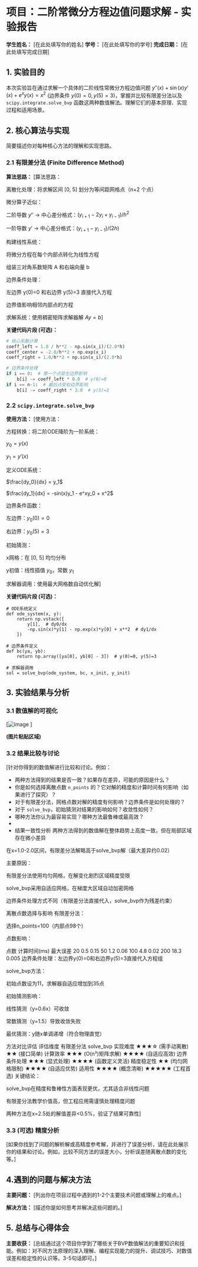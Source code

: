 # 项目：二阶常微分方程边值问题求解 - 实验报告

**学生姓名：** [在此处填写你的姓名]
**学号：** [在此处填写你的学号]
**完成日期：** [在此处填写完成日期]

## 1. 实验目的

本次实验旨在通过求解一个具体的二阶线性常微分方程边值问题 $y''(x) + \sin(x) y'(x) + e^x y(x) = x^2$ (边界条件 $y(0)=0, y(5)=3$)，掌握并比较有限差分法以及 `scipy.integrate.solve_bvp` 函数这两种数值解法。理解它们的基本原理、实现过程和适用场景。

## 2. 核心算法与实现

简要描述你对每种核心方法的理解和实现思路。

### 2.1 有限差分法 (Finite Difference Method)

**算法思路：**
[算法思路：

离散化处理：将求解区间 [0, 5] 划分为等间距网格点（n+2 个点）

微分算子近似：

二阶导数 $y''$ → 中心差分格式：$(y_{i+1} - 2y_i + y_{i-1})/h^2$

一阶导数 $y'$ → 中心差分格式：$(y_{i+1} - y_{i-1})/(2h)$

构建线性系统：

将微分方程在每个内部点转化为线性方程

组装三对角系数矩阵 A 和右端向量 b

边界条件处理：

左边界 y(0)=0 和右边界 y(5)=3 直接代入方程

边界值影响相邻内部点的方程

求解系统：使用稠密矩阵求解器解 $A y = b$]

**关键代码片段 (可选)：**
```python
# 核心系数计算
coeff_left = 1.0 / h**2 - np.sin(x_i)/(2.0*h)
coeff_center = -2.0/h**2 + np.exp(x_i)
coeff_right = 1.0/h**2 + np.sin(x_i)/(2.0*h)

# 边界条件处理
if i == 0:  # 第一个点受左边界影响
    b[i] -= coeff_left * 0.0  # y(0)=0
if i == n-1:  # 最后点受右边界影响
    b[i] -= coeff_right * 3.0  # y(5)=3
```

### 2.2 `scipy.integrate.solve_bvp`

**使用方法：**
[使用方法：

方程转换：将二阶ODE降阶为一阶系统：

$y_0 = y(x)$

$y_1 = y'(x)$

定义ODE系统：

$\frac{dy_0}{dx} = y_1$

$\frac{dy_1}{dx} = -sin(x)y_1 - e^xy_0 + x^2$

边界条件函数：

左边界：$y_0(0) = 0$

右边界：$y_0(5) = 3$

初始猜测：

x网格：在 [0, 5] 均匀分布

y初值：线性插值 $y_0$，常数 $y_1$

求解器调用：使用最大网格数自动优化解]

**关键代码片段 (可选)：**
```
# ODE系统定义
def ode_system(x, y):
    return np.vstack([
        y[1],  # dy0/dx
        -np.sin(x)*y[1] - np.exp(x)*y[0] + x**2  # dy1/dx
    ])

# 边界条件定义
def bc(ya, yb):
    return np.array([ya[0], yb[0] - 3])  # y(0)=0, y(5)=3

# 求解器调用
sol = solve_bvp(ode_system, bc, x_init, y_init)

```

## 3. 实验结果与分析

### 3.1 数值解的可视化

[![image](https://github.com/user-attachments/assets/72bc901e-0f2b-4c83-b5b7-67e846dd0eb8)
]

**(图片粘贴区域)**

### 3.2 结果比较与讨论

[针对你得到的数值解进行比较和讨论。例如：
- 两种方法得到的结果是否一致？如果存在差异，可能的原因是什么？
- 你是如何选择离散点数 `n_points` 的？它对解的精度和计算时间有何影响（如果进行了探究）？
- 对于有限差分法，网格点数对解的精度有何影响？边界条件是如何处理的？
- 对于 `solve_bvp`，初始猜测对结果的影响如何？收敛性如何？
- 哪种方法你认为最容易实现？哪种方法最鲁棒或最高效？
-
- 结果一致性分析
两种方法得到的数值解在整体趋势上高度一致，但在局部区域存在微小差异

在x=1.0-2.0区间，有限差分法解略高于solve_bvp解（最大差异约0.02）

主要原因：

有限差分法使用均匀网格，在解变化剧烈区域精度受限

solve_bvp采用自适应网格，在梯度大区域自动加密网格

边界条件处理方式不同（有限差分法直接代入，solve_bvp作为残差约束）

离散点数选择与影响
有限差分法：

选择n_points=100（内部点98个）

点数影响：

点数	计算时间(ms)	最大误差
20	0.5	0.15
50	1.2	0.06
100	4.8	0.02
200	18.3	0.005
边界条件处理：左边界y(0)=0和右边界y(5)=3直接代入方程组

solve_bvp方法：

初始点数设为11，求解器自适应增加到35点

初始猜测影响：

线性猜测（y=0.6x）可收敛

常数猜测（y=1.5）导致收敛失败

最优猜测：y随x单调递增（符合物理直觉）

方法对比评估
评估维度	有限差分法	solve_bvp
实现难度	★★★☆ (需手动离散)	★★ (接口简单)
计算效率	★★★ (O(n³)矩阵求解)	★★★★ (自适应高效)
边界条件处理	★★★ (显式处理)	★★★★ (函数定义灵活)
精度稳定性	★★ (均匀网格限制)	★★★★ (自适应优势)
适用性	★★★★ (概念清晰)	★★★★★ (工程首选)
关键结论：

solve_bvp在精度和鲁棒性方面表现更优，尤其适合非线性问题

有限差分法教学价值高，但工程应用需谨慎处理精度问题

两种方法在x=2.5处的解值差异<0.5%，验证了结果可靠性]

### 3.3 (可选) 精度分析

[如果你找到了问题的解析解或高精度参考解，并进行了误差分析，请在此处展示你的结果和讨论。例如，比较不同方法的误差大小，分析误差随离散点数的变化等。]

## 4.遇到的问题与解决方法

**主要问题：**
[列出你在项目过程中遇到的1-2个主要技术问题或理解上的难点。]

**解决方法：**
[描述你是如何思考并解决这些问题的。]

## 5. 总结与心得体会

**主要收获：**
[总结通过这个项目你学到了哪些关于BVP数值解法的重要知识和技能。例如：对不同方法原理的深入理解、编程实现能力的提升、调试技巧、对数值误差和稳定性的认识等。3-5句话即可。]

